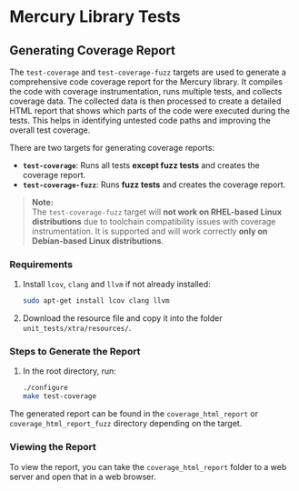 # Mercury Library Tests

## Generating Coverage Report
The `test-coverage` and `test-coverage-fuzz` targets are used to generate a comprehensive code coverage report for the Mercury library. It compiles the code with coverage instrumentation, runs multiple tests, and collects coverage data. The collected data is then processed to create a detailed HTML report that shows which parts of the code were executed during the tests. This helps in identifying untested code paths and improving the overall test coverage.

There are two targets for generating coverage reports:

- **`test-coverage`**: Runs all tests **except fuzz tests** and creates the coverage report.
- **`test-coverage-fuzz`**: Runs **fuzz tests** and creates the coverage report.

> **Note:**  
> The `test-coverage-fuzz` target will **not work on RHEL-based Linux distributions** due to toolchain compatibility issues with coverage instrumentation. It is supported and will work correctly **only on Debian-based Linux distributions**.

### Requirements
1. Install `lcov`, `clang` and `llvm` if not already installed:
    ```bash
    sudo apt-get install lcov clang llvm
    ```
2. Download the resource file and copy it into the folder `unit_tests/xtra/resources/`.

### Steps to Generate the Report
1. In the root directory, run:
    ```bash
    ./configure
    make test-coverage
    ```

The generated report can be found in the `coverage_html_report` or `coverage_html_report_fuzz` directory depending on the target.

### Viewing the Report
To view the report, you can take the `coverage_html_report` folder to a web server and open that in a web browser.
